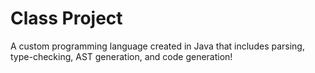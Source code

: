 # Class Project
A custom programming language created in Java that includes parsing, type-checking, AST generation, and code generation! 
